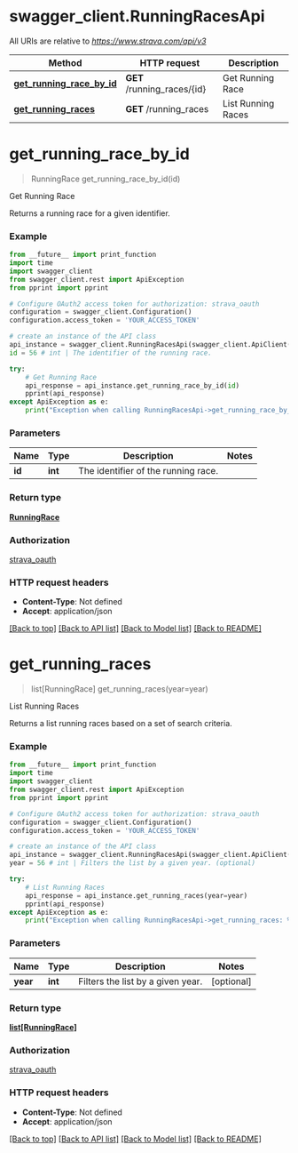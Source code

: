 # swagger_client.RunningRacesApi

All URIs are relative to *https://www.strava.com/api/v3*

Method | HTTP request | Description
------------- | ------------- | -------------
[**get_running_race_by_id**](RunningRacesApi.md#get_running_race_by_id) | **GET** /running_races/{id} | Get Running Race
[**get_running_races**](RunningRacesApi.md#get_running_races) | **GET** /running_races | List Running Races


# **get_running_race_by_id**
> RunningRace get_running_race_by_id(id)

Get Running Race

Returns a running race for a given identifier.

### Example
```python
from __future__ import print_function
import time
import swagger_client
from swagger_client.rest import ApiException
from pprint import pprint

# Configure OAuth2 access token for authorization: strava_oauth
configuration = swagger_client.Configuration()
configuration.access_token = 'YOUR_ACCESS_TOKEN'

# create an instance of the API class
api_instance = swagger_client.RunningRacesApi(swagger_client.ApiClient(configuration))
id = 56 # int | The identifier of the running race.

try:
    # Get Running Race
    api_response = api_instance.get_running_race_by_id(id)
    pprint(api_response)
except ApiException as e:
    print("Exception when calling RunningRacesApi->get_running_race_by_id: %s\n" % e)
```

### Parameters

Name | Type | Description  | Notes
------------- | ------------- | ------------- | -------------
 **id** | **int**| The identifier of the running race. | 

### Return type

[**RunningRace**](RunningRace.md)

### Authorization

[strava_oauth](../README.md#strava_oauth)

### HTTP request headers

 - **Content-Type**: Not defined
 - **Accept**: application/json

[[Back to top]](#) [[Back to API list]](../README.md#documentation-for-api-endpoints) [[Back to Model list]](../README.md#documentation-for-models) [[Back to README]](../README.md)

# **get_running_races**
> list[RunningRace] get_running_races(year=year)

List Running Races

Returns a list running races based on a set of search criteria.

### Example
```python
from __future__ import print_function
import time
import swagger_client
from swagger_client.rest import ApiException
from pprint import pprint

# Configure OAuth2 access token for authorization: strava_oauth
configuration = swagger_client.Configuration()
configuration.access_token = 'YOUR_ACCESS_TOKEN'

# create an instance of the API class
api_instance = swagger_client.RunningRacesApi(swagger_client.ApiClient(configuration))
year = 56 # int | Filters the list by a given year. (optional)

try:
    # List Running Races
    api_response = api_instance.get_running_races(year=year)
    pprint(api_response)
except ApiException as e:
    print("Exception when calling RunningRacesApi->get_running_races: %s\n" % e)
```

### Parameters

Name | Type | Description  | Notes
------------- | ------------- | ------------- | -------------
 **year** | **int**| Filters the list by a given year. | [optional] 

### Return type

[**list[RunningRace]**](RunningRace.md)

### Authorization

[strava_oauth](../README.md#strava_oauth)

### HTTP request headers

 - **Content-Type**: Not defined
 - **Accept**: application/json

[[Back to top]](#) [[Back to API list]](../README.md#documentation-for-api-endpoints) [[Back to Model list]](../README.md#documentation-for-models) [[Back to README]](../README.md)

